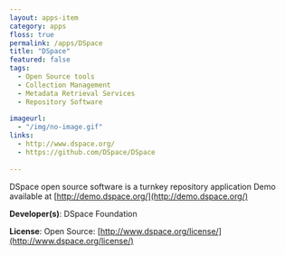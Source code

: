 ```yaml
---
layout: apps-item
category: apps
floss: true
permalink: /apps/DSpace
title: "DSpace"
featured: false
tags:
  - Open Source tools
  - Collection Management
  - Metadata Retrieval Services
  - Repository Software
  
imageurl:
  - "/img/no-image.gif"
links:
  - http://www.dspace.org/
  - https://github.com/DSpace/DSpace
 
---
```

DSpace open source software is a turnkey repository application
Demo available at [http://demo.dspace.org/](http://demo.dspace.org/)

**Developer(s)**: DSpace Foundation

**License**: Open Source: [http://www.dspace.org/license/](http://www.dspace.org/license/)




